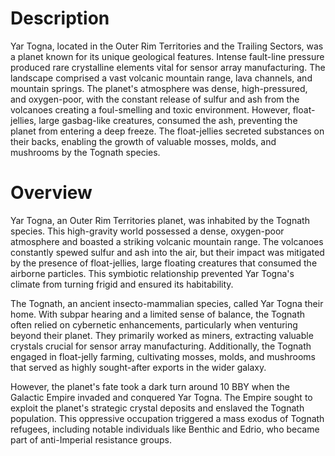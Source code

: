 # Description
Yar Togna, located in the Outer Rim Territories and the Trailing Sectors, was a planet known for its unique geological features.
Intense fault-line pressure produced rare crystalline elements vital for sensor array manufacturing.
The landscape comprised a vast volcanic mountain range, lava channels, and mountain springs.
The planet's atmosphere was dense, high-pressured, and oxygen-poor, with the constant release of sulfur and ash from the volcanoes creating a foul-smelling and toxic environment.
However, float-jellies, large gasbag-like creatures, consumed the ash, preventing the planet from entering a deep freeze.
The float-jellies secreted substances on their backs, enabling the growth of valuable mosses, molds, and mushrooms by the Tognath species.

# Overview
Yar Togna, an Outer Rim Territories planet, was inhabited by the Tognath species.
This high-gravity world possessed a dense, oxygen-poor atmosphere and boasted a striking volcanic mountain range.
The volcanoes constantly spewed sulfur and ash into the air, but their impact was mitigated by the presence of float-jellies, large floating creatures that consumed the airborne particles.
This symbiotic relationship prevented Yar Togna's climate from turning frigid and ensured its habitability.

The Tognath, an ancient insecto-mammalian species, called Yar Togna their home.
With subpar hearing and a limited sense of balance, the Tognath often relied on cybernetic enhancements, particularly when venturing beyond their planet.
They primarily worked as miners, extracting valuable crystals crucial for sensor array manufacturing.
Additionally, the Tognath engaged in float-jelly farming, cultivating mosses, molds, and mushrooms that served as highly sought-after exports in the wider galaxy.

However, the planet's fate took a dark turn around 10 BBY when the Galactic Empire invaded and conquered Yar Togna.
The Empire sought to exploit the planet's strategic crystal deposits and enslaved the Tognath population.
This oppressive occupation triggered a mass exodus of Tognath refugees, including notable individuals like Benthic and Edrio, who became part of anti-Imperial resistance groups.